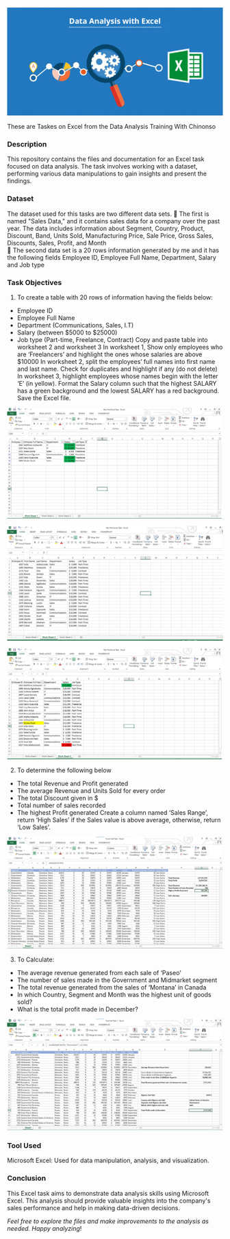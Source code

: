 
![](imagess.png)

These are Taskes on Excel from the Data Analysis Training With Chinonso  

### Description

This repository contains the files and documentation for an Excel task focused on data analysis. The task involves working with a dataset, performing various data manipulations to gain insights and present the findings.

### Dataset
The dataset used for this tasks are two different data sets. 
	The first is named "Sales Data," and it contains sales data for a company over the past year. The data includes information about Segment, Country, Product, Discount, Band, Units Sold, Manufacturing Price, Sale Price, Gross Sales, Discounts, Sales, Profit, and Month	 
	The second  data set is a 20 rows information generated by me and it has the following fields Employee ID, Employee Full Name, Department, Salary and Job type


### Task Objectives

1. To create a table with 20 rows of information having the fields below: 
-	Employee ID
-	Employee Full Name
-	Department (Communications, Sales, I.T)
-	Salary (between $5000 to $25000)
-	Job type (Part-time, Freelance, Contract)
Copy and paste table into worksheet 2 and worksheet 3
In worksheet 1, Show only employees who are ‘Freelancers’ and highlight the ones whose salaries are above $10000
In worksheet 2, split the employees’ full names into first name and last name. Check for duplicates and highlight if any (do not delete)
In worksheet 3, highlight employees whose names begin with the letter ‘E’ (in yellow). Format the Salary column such that the highest SALARY has a green background and the lowest SALARY has a red background.
Save the Excel file.

![](Excel_1st_task_sheet_1.jpg)

![](Excel_1st_task_sheet_2.jpg)

![](Excel_1st_task_sheet_3.jpg)


2. To determine the following below
-	The total Revenue and Profit generated
-	The average Revenue and Units Sold for every order
-	The total Discount given in $
-	Total number of sales recorded
-	The highest Profit generated
Create a column named ‘Sales Range’, return ‘High Sales’ if the Sales value is above average, otherwise, return ‘Low Sales’.

![](Excel_2nd_task1.jpg)

 
3. To Calculate:
-	The average revenue generated from each sale of ‘Paseo’
-	The number of sales made in the Government and Midmarket segment
-	The total revenue generated from the sales of ‘Montana’ in Canada
-	In which Country, Segment and Month was the highest unit of goods sold?
-	What is the total profit made in December?

![](Excel_3rd_Task.jpg)

### Tool Used

Microsoft Excel: Used for data manipulation, analysis, and visualization.

### Conclusion

This Excel task aims to demonstrate data analysis skills using Microsoft Excel. This analysis should provide valuable insights into the company's sales performance and help in making data-driven decisions.

_Feel free to explore the files and make improvements to the analysis as needed. Happy analyzing_!
